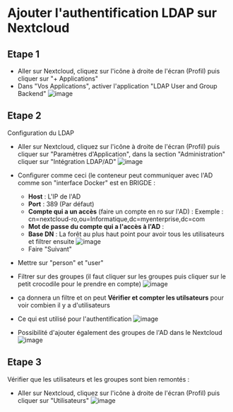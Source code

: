 # Ajouter l'authentification LDAP sur Nextcloud

## Etape 1
* Aller sur Nextcloud, cliquez sur l'icône à droite de l'écran (Profil) puis cliquer sur "+ Applications"
* Dans "Vos Applications", activer l'application "LDAP User and Group Backend"
![image](https://github.com/kawaiiineko-website/tutoriels/assets/118014015/b92a424c-ddac-4867-a944-fa8562d5e600)

## Etape 2
Configuration du LDAP
* Aller sur Nextcloud, cliquez sur l'icône à droite de l'écran (Profil) puis cliquer sur "Paramètres d'Application", dans la section "Administration" cliquer sur "Intégration LDAP/AD"
![image](https://github.com/kawaiiineko-website/tutoriels/assets/118014015/6a7c5e1f-8275-4db1-8f91-830c9b8a160a)
* Configurer comme ceci (le conteneur peut communiquer avec l'AD comme son "interface Docker" est en BRIGDE :
  * **Host** : L'IP de l'AD
  * **Port** : 389 (Par défaut)
  * **Compte qui a un accès** (faire un compte en ro sur l'AD) : Exemple : cn=nextcloud-ro,ou=Informatique,dc=myenterprise,dc=com
  * **Mot de passe du compte qui a l'accès à l'AD** :
  * **Base DN** : La forêt au plus haut point pour avoir tous les utilisateurs et filtrer ensuite
![image](https://github.com/kawaiiineko-website/tutoriels/assets/118014015/753dd740-8992-4ed4-8cd7-1958532e77d7)
  * Faire "Suivant"

* Mettre sur "person" et "user"
* Filtrer sur des groupes (il faut cliquer sur les groupes puis cliquer sur le petit crocodile pour le prendre en compte)
![image](https://github.com/kawaiiineko-website/tutoriels/assets/118014015/762243e9-d3e1-4f1a-97ae-47635537f2bc)
* ça donnera un filtre et on peut **Vérifier et compter les utilsateurs** pour voir combien il y a d'utilisateurs

* Ce qui est utilisé pour l'authentification
![image](https://github.com/kawaiiineko-website/tutoriels/assets/118014015/8a6237ec-60ad-41ce-9393-3638a33ac694)

* Possibilité d'ajouter également des groupes de l'AD dans le Nextcloud
![image](https://github.com/kawaiiineko-website/tutoriels/assets/118014015/9b5eb58c-3b3e-41dd-99d9-121c2eae2455)

## Etape 3
Vérifier que les utilisateurs et les groupes sont bien remontés :
* Aller sur Nextcloud, cliquez sur l'icône à droite de l'écran (Profil) puis cliquer sur "Utilisateurs"
![image](https://github.com/kawaiiineko-website/tutoriels/assets/118014015/ba5ab8b6-0092-4e57-9c65-630c9253f2e3)









